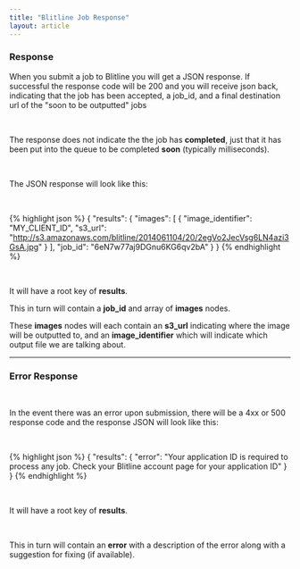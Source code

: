 ```yaml
---
title: "Blitline Job Response"
layout: article
---
```


### Response

When you submit a job to Blitline you will get a JSON response. If successful the response code will be 200 and you will receive json back, indicating that the job has been accepted, a job_id, and a final destination url of the "soon to be outputted" jobs

<br/>

The response does not indicate the the job has **completed**, just that it has been put into the queue to be completed **soon** (typically milliseconds).

<br/>

The JSON response will look like this:

<br/>

{% highlight json %}
{
    "results": {
        "images": [
            {
                "image_identifier": "MY_CLIENT_ID",
                "s3_url": "http://s3.amazonaws.com/blitline/2014061104/20/2egVo2JecVsg6LN4azi3GsA.jpg"
            }
        ],
        "job_id": "6eN7w77aj9DGnu6KG6qv2bA"
    }
}
{% endhighlight %}

<br/>

It will have a root key of **results**.
<br/>

This in turn will contain a **job\_id** and array of **images** nodes. 
<br/>

These **images** nodes will each contain an **s3\_url** indicating where the image will be outputted to, and an **image\_identifier** which will indicate which output file we are talking about.

---

### Error Response

<br/>

In the event there was an error upon submission, there will be a 4xx or 500 response code and the response JSON will look like this:

<br/>

{% highlight json %}
{
    "results": {
        "error": "Your application ID is required to process any job. Check your Blitline account page for your application ID"
    }
}
{% endhighlight %}

<br/>

It will have a root key of **results**.

<br/>

This in turn will contain an **error** with a description of the error along with a suggestion for fixing (if available).
